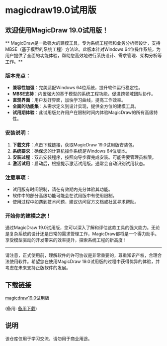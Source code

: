 # magicdraw19.0试用版

## 欢迎使用MagicDraw 19.0试用版！

** MagicDraw是一款强大的建模工具，专为系统工程师和业务分析师设计，支持MBSE（基于模型的系统工程）方法论。此版本针对Windows 64位操作系统，为用户提供了全面的功能体验，帮助您高效地进行系统设计、需求管理、架构分析等工作。**

### 版本亮点：

- **兼容性加强**：完美适配Windows 64位系统，提升软件运行稳定性。
- **MBSE支持**：内置强大的基于模型的系统工程功能，促进跨领域团队协作。
- **直观界面**：用户友好界面，加快学习曲线，提高工作效率。
- **全面的功能集**：从需求定义到设计实现，提供全方位的建模工具。
- **试用期体验**：此试用版允许用户在限制时间内体验MagicDraw的所有高级特性。

### 安装说明：

1. **下载文件**：点击下载链接，获取MagicDraw 19.0试用版安装包。
2. **系统要求**：确保您的计算机操作系统是Windows 64位版本。
3. **安装过程**：双击安装程序，按照向导步骤完成安装。可能需要管理员权限。
4. **激活试用**：启动后，根据提示激活试用版。通常会自动识别试用状态。

### 注意事项：
- 试用版有时间限制，请在有效期内充分体验其功能。
- 软件中的部分高级功能可能会在试用版中有使用限制。
- 使用过程中如遇到技术问题，建议访问官方文档或社区寻求帮助。

### 开始你的建模之旅！

通过MagicDraw 19.0试用版，您可以深入了解和评估这款工具的强大能力。无论是复杂系统的设计还是日常的需求管理工作，MagicDraw都将是一个得力助手。享受模型驱动的开发带来的效率提升，探索系统工程的新高度！

---

请注意，正式使用前，理解软件的许可协议是非常重要的，尊重知识产权，合理合法使用软件。希望您在使用MagicDraw 19.0试用版的过程中获得优异的体验，并考虑在未来支持正版软件的发展。

## 下载链接
[magicdraw19.0试用版](https://pan.quark.cn/s/69aa9eeaad52) 

(备用: [备用下载](https://pan.baidu.com/s/1slk0GI-AMuKAjg0bePfXkw?pwd=1234))

## 说明

该仓库仅用于学习交流，请勿用于商业用途。
